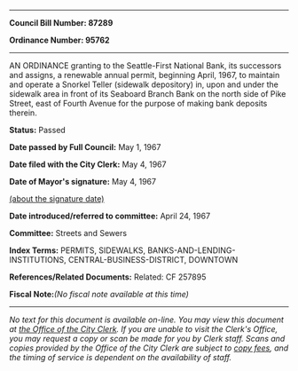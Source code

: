 

********

**Council Bill Number: 87289**
   
**Ordinance Number: 95762**
********

 AN ORDINANCE granting to the Seattle-First National Bank, its successors and assigns, a renewable annual permit, beginning April, 1967, to maintain and operate a Snorkel Teller (sidewalk depository) in, upon and under the sidewalk area in front of its Seaboard Branch Bank on the north side of Pike Street, east of Fourth Avenue for the purpose of making bank deposits therein.

**Status:** Passed
   
**Date passed by Full Council:** May 1, 1967
   
**Date filed with the City Clerk:** May 4, 1967
   
**Date of Mayor's signature:** May 4, 1967
   
[(about the signature date)](/~public/approvaldate.htm)
   
   
   
**Date introduced/referred to committee:** April 24, 1967
   
**Committee:** Streets and Sewers
   
   
**Index Terms:** PERMITS, SIDEWALKS, BANKS-AND-LENDING-INSTITUTIONS, CENTRAL-BUSINESS-DISTRICT, DOWNTOWN

**References/Related Documents:** Related: CF 257895

**Fiscal Note:**_(No fiscal note available at this time)_
********

_No text for this document is available on-line. You may view this document at [the Office of the City Clerk](http://www.seattle.gov/leg/clerk/contactUs.htm). If you are unable to visit the Clerk's Office, you may request a copy or scan be made for you by Clerk staff. Scans and copies provided by the Office of the City Clerk are subject to [copy fees](http://clerk.seattle.gov/~public/clerkfees.htm), and the timing of service is dependent on the availability of staff._

